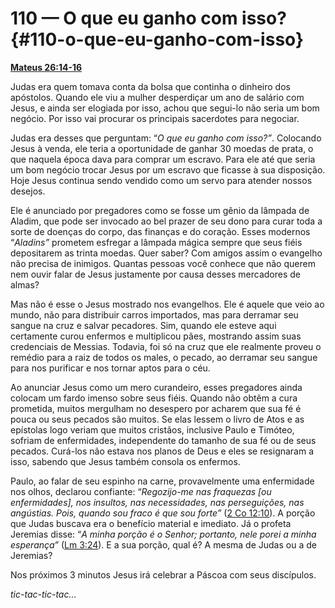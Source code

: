 # 110 — O que eu ganho com isso? {#110-o-que-eu-ganho-com-isso}

[**Mateus 26:14-16**](http://bibliaonline.com.br/acf/mt/26/14-16)

Judas era quem tomava conta da bolsa que continha o dinheiro dos apóstolos. Quando ele viu a mulher desperdiçar um ano de salário com Jesus, e ainda ser elogiada por isso, achou que segui-lo não seria um bom negócio. Por isso vai procurar os principais sacerdotes para negociar.

Judas era desses que perguntam: “_O que eu ganho com isso?”_. Colocando Jesus à venda, ele teria a oportunidade de ganhar 30 moedas de prata, o que naquela época dava para comprar um escravo. Para ele até que seria um bom negócio trocar Jesus por um escravo que ficasse à sua disposição. Hoje Jesus continua sendo vendido como um servo para atender nossos desejos.

Ele é anunciado por pregadores como se fosse um gênio da lâmpada de Aladim, que pode ser invocado ao bel prazer de seu dono para curar toda a sorte de doenças do corpo, das finanças e do coração. Esses modernos “_Aladins”_ prometem esfregar a lâmpada mágica sempre que seus fiéis depositarem as trinta moedas. Quer saber? Com amigos assim o evangelho não precisa de inimigos. Quantas pessoas você conhece que não querem nem ouvir falar de Jesus justamente por causa desses mercadores de almas?

Mas não é esse o Jesus mostrado nos evangelhos. Ele é aquele que veio ao mundo, não para distribuir carros importados, mas para derramar seu sangue na cruz e salvar pecadores. Sim, quando ele esteve aqui certamente curou enfermos e multiplicou pães, mostrando assim suas credenciais de Messias. Todavia, foi só na cruz que ele realmente proveu o remédio para a raiz de todos os males, o pecado, ao derramar seu sangue para nos purificar e nos tornar aptos para o céu.

Ao anunciar Jesus como um mero curandeiro, esses pregadores ainda colocam um fardo imenso sobre seus fiéis. Quando não obtêm a cura prometida, muitos mergulham no desespero por acharem que sua fé é pouca ou seus pecados são muitos. Se elas lessem o livro de Atos e as epístolas logo veriam que muitos cristãos, inclusive Paulo e Timóteo, sofriam de enfermidades, independente do tamanho de sua fé ou de seus pecados. Curá-los não estava nos planos de Deus e eles se resignaram a isso, sabendo que Jesus também consola os enfermos.

Paulo, ao falar de seu espinho na carne, provavelmente uma enfermidade nos olhos, declarou confiante: “_Regozijo-me nas fraquezas [ou enfermidades], nos insultos, nas necessidades, nas perseguições, nas angústias. Pois, quando sou fraco é que sou forte”_ ([2 Co 12:10](http://bibliaonline.com.br/acf/2co/12/10)). A porção que Judas buscava era o benefício material e imediato. Já o profeta Jeremias disse: “_A minha porção é o Senhor; portanto, nele porei a minha esperança”_ ([Lm 3:24](http://bibliaonline.com.br/acf/lm/3/24)). E a sua porção, qual é? A mesma de Judas ou a de Jeremias?

Nos próximos 3 minutos Jesus irá celebrar a Páscoa com seus discípulos.

_tic-tac-tic-tac..._